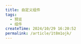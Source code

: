 ```yaml
---
title: 自定义组件
tags:
  - 预览
  - 组件
createTime: 2024/10/29 16:20:52
permalink: /article/1t8m1ojk/
---
```


<CustomComponent />

